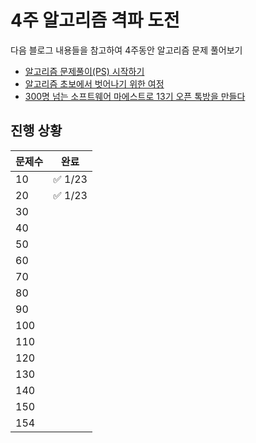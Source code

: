# 4주 알고리즘 격파 도전

다음 블로그 내용들을 참고하여 4주동안 알고리즘 문제 풀어보기

- [알고리즘 문제풀이(PS) 시작하기](https://plzrun.tistory.com/entry/%EC%95%8C%EA%B3%A0%EB%A6%AC%EC%A6%98-%EB%AC%B8%EC%A0%9C%ED%92%80%EC%9D%B4PS-%EC%8B%9C%EC%9E%91%ED%95%98%EA%B8%B0)
- [알고리즘 초보에서 벗어나기 위한 여정](https://ko.juhee.one/%EC%95%8C%EA%B3%A0%EB%A6%AC%EC%A6%98-%EC%B4%88%EB%B3%B4%EC%97%90%EC%84%9C-%EB%B2%97%EC%96%B4%EB%82%98%EA%B8%B0-%EC%9C%84%ED%95%9C-%EC%97%AC%EC%A0%95-1ffb6bdfec6b)
- [300명 넘는 소프트웨어 마에스트로 13기 오픈 톡방을 만들다](https://burning-camp.tistory.com/93)

## 진행 상황

| 문제수 | 완료    |
| ------ | ------- |
| 10     | ✅ 1/23 |
| 20     | ✅ 1/23 |
| 30     |         |
| 40     |         |
| 50     |         |
| 60     |         |
| 70     |         |
| 80     |         |
| 90     |         |
| 100    |         |
| 110    |         |
| 120    |         |
| 130    |         |
| 140    |         |
| 150    |         |
| 154    |         |
